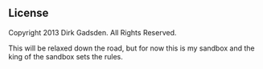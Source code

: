 


## License

Copyright 2013 Dirk Gadsden. All Rights Reserved.

This will be relaxed down the road, but for now this is my sandbox and the king of the sandbox sets the rules.
